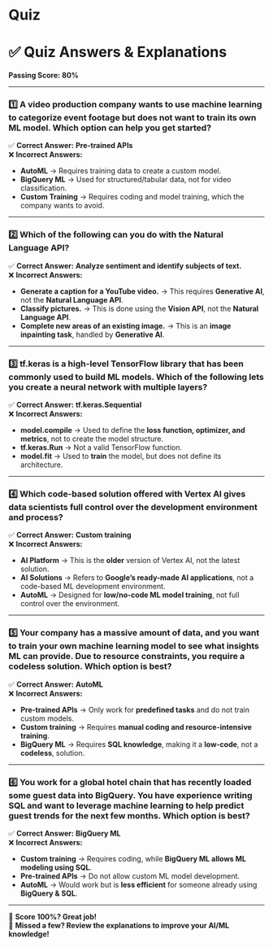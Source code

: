 # Quiz

# ✅ **Quiz Answers & Explanations**  

**Passing Score: 80%**  

---

### **1️⃣ A video production company wants to use machine learning to categorize event footage but does not want to train its own ML model. Which option can help you get started?**  
✅ **Correct Answer:** **Pre-trained APIs**  
❌ **Incorrect Answers:**  
- **AutoML** → Requires training data to create a custom model.  
- **BigQuery ML** → Used for structured/tabular data, not for video classification.  
- **Custom Training** → Requires coding and model training, which the company wants to avoid.  

---

### **2️⃣ Which of the following can you do with the Natural Language API?**  
✅ **Correct Answer:** **Analyze sentiment and identify subjects of text.**  
❌ **Incorrect Answers:**  
- **Generate a caption for a YouTube video.** → This requires **Generative AI**, not the **Natural Language API**.  
- **Classify pictures.** → This is done using the **Vision API**, not the **Natural Language API**.  
- **Complete new areas of an existing image.** → This is an **image inpainting task**, handled by **Generative AI**.  

---

### **3️⃣ tf.keras is a high-level TensorFlow library that has been commonly used to build ML models. Which of the following lets you create a neural network with multiple layers?**  
✅ **Correct Answer:** **tf.keras.Sequential**  
❌ **Incorrect Answers:**  
- **model.compile** → Used to define the **loss function, optimizer, and metrics**, not to create the model structure.  
- **tf.keras.Run** → Not a valid TensorFlow function.  
- **model.fit** → Used to **train** the model, but does not define its architecture.  

---

### **4️⃣ Which code-based solution offered with Vertex AI gives data scientists full control over the development environment and process?**  
✅ **Correct Answer:** **Custom training**  
❌ **Incorrect Answers:**  
- **AI Platform** → This is the **older** version of Vertex AI, not the latest solution.  
- **AI Solutions** → Refers to **Google’s ready-made AI applications**, not a code-based ML development environment.  
- **AutoML** → Designed for **low/no-code ML model training**, not full control over the environment.  

---

### **5️⃣ Your company has a massive amount of data, and you want to train your own machine learning model to see what insights ML can provide. Due to resource constraints, you require a codeless solution. Which option is best?**  
✅ **Correct Answer:** **AutoML**  
❌ **Incorrect Answers:**  
- **Pre-trained APIs** → Only work for **predefined tasks** and do not train custom models.  
- **Custom training** → Requires **manual coding and resource-intensive training**.  
- **BigQuery ML** → Requires **SQL knowledge**, making it a **low-code**, not a **codeless**, solution.  

---

### **6️⃣ You work for a global hotel chain that has recently loaded some guest data into BigQuery. You have experience writing SQL and want to leverage machine learning to help predict guest trends for the next few months. Which option is best?**  
✅ **Correct Answer:** **BigQuery ML**  
❌ **Incorrect Answers:**  
- **Custom training** → Requires coding, while **BigQuery ML allows ML modeling using SQL**.  
- **Pre-trained APIs** → Do not allow custom ML model development.  
- **AutoML** → Would work but is **less efficient** for someone already using **BigQuery & SQL**.  

---

🎯 **Score 100%? Great job!**  
📌 **Missed a few? Review the explanations to improve your AI/ML knowledge!**  
